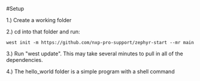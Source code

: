 
#Setup

1.) Create a working folder

2.) cd into that folder and run:

```
west init -m https://github.com/nxp-pro-support/zephyr-start --mr main
```
3.)  Run "west update".   This may take several minutes to pull in all of the dependencies.

4.) The hello_world folder is a simple program with a shell command
